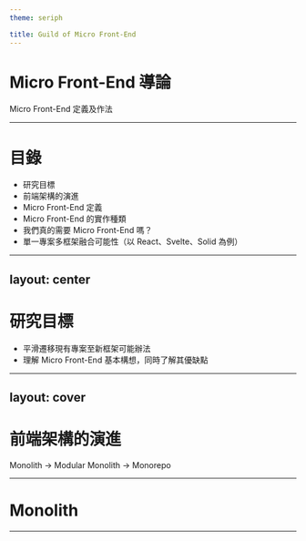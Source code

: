 ```yaml
---
theme: seriph

title: Guild of Micro Front-End
---
```


# Micro Front-End 導論

Micro Front-End 定義及作法

---

# 目錄

- 研究目標
- 前端架構的演進
- Micro Front-End 定義
- Micro Front-End 的實作種類
- 我們真的需要 Micro Front-End 嗎？
- 單一專案多框架融合可能性（以 React、Svelte、Solid 為例）

---
layout: center
---

# 研究目標

- 平滑遷移現有專案至新框架可能辦法
- 理解 Micro Front-End 基本構想，同時了解其優缺點

---
layout: cover
---

# 前端架構的演進

Monolith -> Modular Monolith -> Monorepo

---

# Monolith



---